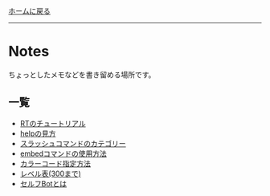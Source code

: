 [ホームに戻る](/ja/)
* * *
# Notes
ちょっとしたメモなどを書き留める場所です。
## 一覧
* [RTのチュートリアル](/ja/notes/tutorial)
* [helpの見方](/ja/notes/help)
* [スラッシュコマンドのカテゴリー](/ja/notes/slash_table)
* [embedコマンドの使用方法](/ja/notes/embed)
* [カラーコード指定方法](/ja/notes/color)
* [レベル表(300まで)](/ja/notes/levels.txt)
* [セルフBotとは](/ja/notes/what_is_self_bot)
